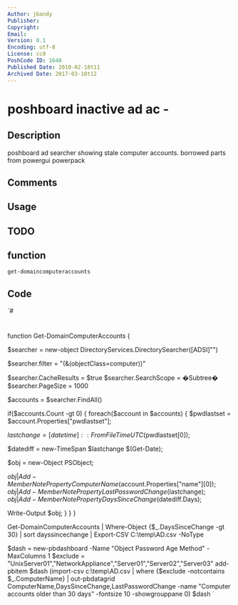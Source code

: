 ```yaml
---
Author: jbandy
Publisher: 
Copyright: 
Email: 
Version: 0.1
Encoding: utf-8
License: cc0
PoshCode ID: 1648
Published Date: 2010-02-18t11
Archived Date: 2017-03-18t12
---
```


# poshboard inactive ad ac - 

## Description

poshboard ad searcher showing stale computer accounts. borrowed parts from powergui powerpack

## Comments



## Usage



## TODO



## function

`get-domaincomputeraccounts`

## Code

`#
 #
 function Get-DomainComputerAccounts
 {
 
 $searcher = new-object DirectoryServices.DirectorySearcher([ADSI]"")
 
 $searcher.filter = "(&(objectClass=computer))"
 
 $searcher.CacheResults = $true
 $searcher.SearchScope = �Subtree�
 $searcher.PageSize = 1000
 
 $accounts = $searcher.FindAll()
 
 if($accounts.Count -gt 0)
 {
 foreach($account in $accounts)
 	{
 $pwdlastset = $account.Properties["pwdlastset"];
 
 $lastchange = [datetime]::FromFileTimeUTC($pwdlastset[0]);
 
 $datediff = new-TimeSpan $lastchange $(Get-Date);
 
 $obj = new-Object PSObject;
 
 $obj | Add-Member NoteProperty ComputerName($account.Properties["name"][0]);
 $obj | Add-Member NoteProperty LastPasswordChange($lastchange);
 $obj | Add-Member NoteProperty DaysSinceChange($datediff.Days);
 
 Write-Output $obj;
 }
 }
 }
 
 Get-DomainComputerAccounts | Where-Object {$_.DaysSinceChange -gt 30} | sort dayssincechange | Export-CSV C:\temp\AD.csv -NoType
 
 
 $dash = new-pbdashboard -Name "Object Password Age Method" -MaxColumns 1
 $exclude = "UnixServer01","NetworkAppliance","Server01","Server02","Server03"
 add-pbitem $dash (import-csv c:\temp\AD.csv | where {$exclude -notcontains $_.ComputerName} | out-pbdatagrid ComputerName,DaysSinceChange,LastPasswordChange -name "Computer accounts older than 30 days" -fontsize 10 -showgrouppane 0)
 $dash
`

